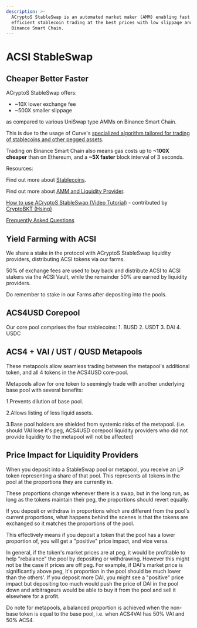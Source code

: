 ```yaml
---
description: >-
  ACryptoS StableSwap is an automated market maker (AMM) enabling fast and
  efficient stablecoin trading at the best prices with low slippage and fees on
  Binance Smart Chain.
---
```


# ACSI StableSwap

## Cheaper Better Faster

ACryptoS StableSwap offers:

* \~10X lower exchange fee
* \~500X smaller slippage

as compared to various UniSwap type AMMs on Binance Smart Chain.

This is due to the usage of Curve's [specialized algorithm tailored for trading of stablecoins and other pegged assets](https://www.curve.fi/stableswap-paper.pdf).

Trading on Binance Smart Chain also means gas costs up to **\~100X cheaper** than on Ethereum, and a **\~5X faster** block interval of 3 seconds.

Resources:

Find out more about [Stablecoins](https://academy.binance.com/en/articles/what-are-stablecoins).

Find out more about [AMM and Liquidity Provider](https://academy.binance.com/en/articles/what-is-an-automated-market-maker-amm).

[How to use ACryptoS StableSwap (Video Tutorial)](https://www.youtube.com/watch?v=xn-apvGCsFY) - contributed by [CryptoBKT (Hsing)](https://t.me/cryptoBKT)

[Frequently Asked Questions](../faq.md)

## Yield Farming with ACSI <a href="#b267" id="b267"></a>

We share a stake in the protocol with ACryptoS StableSwap liquidity providers, distributing ACSI tokens via our farms.

50% of exchange fees are used to buy back and distribute ACSI to ACSI stakers via the ACSI Vault, while the remainder 50% are earned by liquidity providers.

Do remember to stake in our Farms after depositing into the pools.

## ACS4USD Corepool

Our core pool comprises the four stablecoins: 1. BUSD 2. USDT 3. DAI 4. USDC

## ACS4 + VAI / UST / QUSD Metapools

These metapools allow seamless trading between the metapool's additional token, and all 4 tokens in the ACS4USD core-pool.

Metapools allow for one token to seemingly trade with another underlying base pool with several benefits:

1.Prevents dilution of base pool.

2.Allows listing of less liquid assets.

3.Base pool holders are shielded from systemic risks of the metapool. (i.e. should VAI lose it's peg, ACS4USD corepool liquidity providers who did not provide liquidity to the metapool will not be affected)

## Price Impact for Liquidity Providers

When you deposit into a StableSwap pool or metapool, you receive an LP token representing a share of that pool. This represents all tokens in the pool at the proportions they are currently in.

These proportions change whenever there is a swap, but in the long run, as long as the tokens maintain their peg, the proportions should revert equally.

If you deposit or withdraw in proportions which are different from the pool's current proportions, what happens behind the scenes is that the tokens are exchanged so it matches the proportions of the pool.

This effectively means if you deposit a token that the pool has a lower proportion of, you will get a "positive" price impact, and vice versa.

In general, if the token's market prices are at peg, it would be profitable to help "rebalance" the pool by depositing or withdrawing. However this might not be the case if prices are off peg. For example, if DAI's market price is significantly above peg, it's proportion in the pool should be much lower than the others'. If you deposit more DAI, you might see a "positive" price impact but depositing too much would push the price of DAI in the pool down and arbitrageurs would be able to buy it from the pool and sell it elsewhere for a profit.

Do note for metapools, a balanced proportion is achieved when the non-base token is equal to the base pool, i.e. when ACS4VAI has 50% VAI and 50% ACS4.
